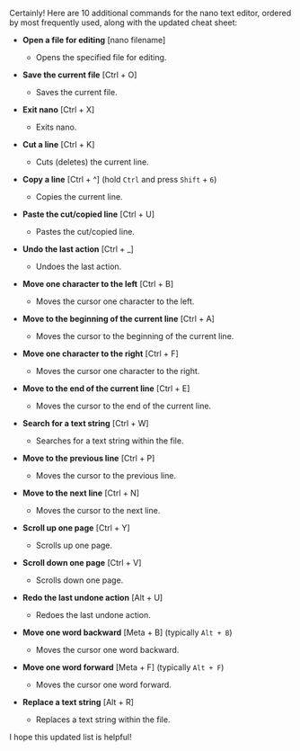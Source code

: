 Certainly! Here are 10 additional commands for the nano text editor, ordered by most frequently used, along with the updated cheat sheet:

- **Open a file for editing** [nano filename]
  - Opens the specified file for editing.

- **Save the current file** [Ctrl + O]
  - Saves the current file.

- **Exit nano** [Ctrl + X]
  - Exits nano.

- **Cut a line** [Ctrl + K]
  - Cuts (deletes) the current line.

- **Copy a line** [Ctrl + ^] (hold `Ctrl` and press `Shift` + `6`)
  - Copies the current line.

- **Paste the cut/copied line** [Ctrl + U]
  - Pastes the cut/copied line.

- **Undo the last action** [Ctrl + _]
  - Undoes the last action.

- **Move one character to the left** [Ctrl + B]
  - Moves the cursor one character to the left.

- **Move to the beginning of the current line** [Ctrl + A]
  - Moves the cursor to the beginning of the current line.

- **Move one character to the right** [Ctrl + F]
  - Moves the cursor one character to the right.

- **Move to the end of the current line** [Ctrl + E]
  - Moves the cursor to the end of the current line.

- **Search for a text string** [Ctrl + W]
  - Searches for a text string within the file.

- **Move to the previous line** [Ctrl + P]
  - Moves the cursor to the previous line.

- **Move to the next line** [Ctrl + N]
  - Moves the cursor to the next line.

- **Scroll up one page** [Ctrl + Y]
  - Scrolls up one page.

- **Scroll down one page** [Ctrl + V]
  - Scrolls down one page.

- **Redo the last undone action** [Alt + U]
  - Redoes the last undone action.

- **Move one word backward** [Meta + B] (typically `Alt + B`)
  - Moves the cursor one word backward.

- **Move one word forward** [Meta + F] (typically `Alt + F`)
  - Moves the cursor one word forward.

- **Replace a text string** [Alt + R]
  - Replaces a text string within the file.

I hope this updated list is helpful!
